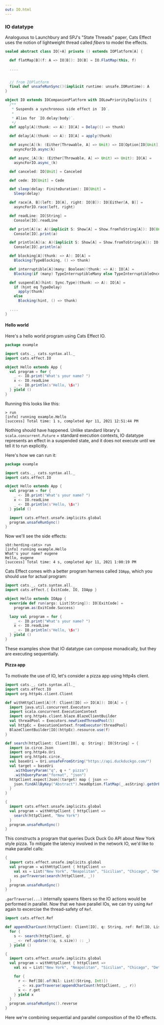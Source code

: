 ```yaml
---
out: IO.html
---
```


### IO datatype

Analoguous to Launchbury and SPJ's "State Threads" paper, Cats Effect uses the notion of lightweight thread called _fibers_ to model the effects.

```scala
sealed abstract class IO[+A] private () extends IOPlatform[A] {

  def flatMap[B](f: A => IO[B]): IO[B] = IO.FlatMap(this, f)

  ....


  // from IOPlatform
  final def unsafeRunSync()(implicit runtime: unsafe.IORuntime): A
}

object IO extends IOCompanionPlatform with IOLowPriorityImplicits {
  /**
   * Suspends a synchronous side effect in `IO`.
   *
   * Alias for `IO.delay(body)`.
   */
  def apply[A](thunk: => A): IO[A] = Delay(() => thunk)

  def delay[A](thunk: => A): IO[A] = apply(thunk)

  def async[A](k: (Either[Throwable, A] => Unit) => IO[Option[IO[Unit]]]): IO[A] =
    asyncForIO.async(k)

  def async_[A](k: (Either[Throwable, A] => Unit) => Unit): IO[A] =
    asyncForIO.async_(k)

  def canceled: IO[Unit] = Canceled

  def cede: IO[Unit] = Cede

  def sleep(delay: FiniteDuration): IO[Unit] =
    Sleep(delay)

  def race[A, B](left: IO[A], right: IO[B]): IO[Either[A, B]] =
    asyncForIO.race(left, right)

  def readLine: IO[String] =
    Console[IO].readLine

  def print[A](a: A)(implicit S: Show[A] = Show.fromToString[A]): IO[Unit] =
    Console[IO].print(a)

  def println[A](a: A)(implicit S: Show[A] = Show.fromToString[A]): IO[Unit] =
    Console[IO].println(a)

  def blocking[A](thunk: => A): IO[A] =
    Blocking(TypeBlocking, () => thunk)

  def interruptible[A](many: Boolean)(thunk: => A): IO[A] =
    Blocking(if (many) TypeInterruptibleMany else TypeInterruptibleOnce, () => thunk)

  def suspend[A](hint: Sync.Type)(thunk: => A): IO[A] =
    if (hint eq TypeDelay)
      apply(thunk)
    else
      Blocking(hint, () => thunk)

  ....
}
```

#### Hello world

Here's a hello world program using Cats Effect IO.

```scala
package example

import cats._, cats.syntax.all._
import cats.effect.IO

object Hello extends App {
  val program = for {
    _ <- IO.print("What's your name? ")
    x <- IO.readLine
    _ <- IO.println(s"Hello, \$x")
  } yield ()
}
```

Running this looks like this:

```
> run
[info] running example.Hello
[success] Total time: 1 s, completed Apr 11, 2021 12:51:44 PM
```

Nothing should have happened. Unlike standard library's `scala.concurrent.Future` + standard execution contexts, IO datatype represents an effect in a suspended state, and it does not execute until we tell it to run explicitly.

Here's how we can run it:

```scala
package example

import cats._, cats.syntax.all._
import cats.effect.IO

object Hello extends App {
  val program = for {
    _ <- IO.print("What's your name? ")
    x <- IO.readLine
    _ <- IO.println(s"Hello, \$x")
  } yield ()

  import cats.effect.unsafe.implicits.global
  program.unsafeRunSync()
}
```

Now we'll see the side effects:

```
sbt:herding-cats> run
[info] running example.Hello
What's your name? eugene
Hello, eugene
[success] Total time: 4 s, completed Apr 11, 2021 1:00:19 PM
```

Cats Effect comes with a better program harness called `IOApp`, which you should use for actual program:

```scala
import cats._, cats.syntax.all._
import cats.effect.{ ExitCode, IO, IOApp }

object Hello extends IOApp {
  override def run(args: List[String]): IO[ExitCode] =
    program.as(ExitCode.Success)

  lazy val program = for {
    _ <- IO.print("What's your name? ")
    x <- IO.readLine
    _ <- IO.println(s"Hello, \$x")
  } yield ()
}
```

These examples show that IO datatype can compose monadically, but they are executing sequentially.

#### Pizza app

To motivate the use of IO, let's consider a pizza app using http4s client.

```scala mdoc
import cats._, cats.syntax.all._
import cats.effect.IO
import org.http4s.client.Client

def withHttpClient[A](f: Client[IO] => IO[A]): IO[A] = {
  import java.util.concurrent.Executors
  import scala.concurrent.ExecutionContext
  import org.http4s.client.blaze.BlazeClientBuilder
  val threadPool = Executors.newFixedThreadPool(5)
  val httpEc = ExecutionContext.fromExecutor(threadPool)
  BlazeClientBuilder[IO](httpEc).resource.use(f)
}

def search(httpClient: Client[IO], q: String): IO[String] = {
  import io.circe.Json
  import org.http4s.Uri
  import org.http4s.circe._
  val baseUri = Uri.unsafeFromString("https://api.duckduckgo.com/")
  val target = baseUri
    .withQueryParam("q", q + " pizza")
    .withQueryParam("format", "json")
  httpClient.expect[Json](target) map { json =>
    json.findAllByKey("Abstract").headOption.flatMap(_.asString).getOrElse("")
  }
}

{
  import cats.effect.unsafe.implicits.global
  val program = withHttpClient { httpClient =>
    search(httpClient, "New York")
  }
  program.unsafeRunSync()
}
```

This constructs a program that queries Duck Duck Go API about New York style pizza. To mitigate the latency involved in the network IO, we'd like to make parallel calls:

```scala mdoc
{
  import cats.effect.unsafe.implicits.global
  val program = withHttpClient { httpClient =>
    val xs = List("New York", "Neapolitan", "Sicilian", "Chicago", "Detroit", "London")
    xs.parTraverse(search(httpClient, _))
  }
  program.unsafeRunSync()
}
```

`.parTraverse(...)` internally spawns fibers so the IO actions would be performed in parallel. Now that we have parallel IOs, we can try using `Ref` again to excercise the thread-safety of `Ref`.

```scala mdoc
import cats.effect.Ref

def appendCharCount(httpClient: Client[IO], q: String, ref: Ref[IO, List[(String, Int)]]): IO[Unit] =
  for {
    s <- search(httpClient, q)
    _ <- ref.update(((q, s.size)) :: _)
  } yield ()

{
  import cats.effect.unsafe.implicits.global
  val program = withHttpClient { httpClient =>
    val xs = List("New York", "Neapolitan", "Sicilian", "Chicago", "Detroit", "London")

    for {
      r <- Ref[IO].of(Nil: List[(String, Int)])
      _ <- xs.parTraverse(appendCharCount(httpClient, _, r))
      x <- r.get
    } yield x
  }
  program.unsafeRunSync().reverse
}
```

Here we're combining sequential and parallel composition of the IO effects.
